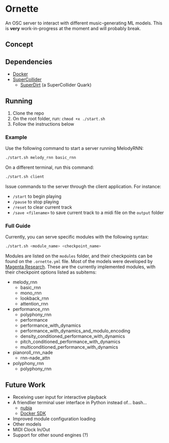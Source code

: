 # Ornette
An OSC server to interact with different music-generating ML models. This is **very** work-in-progress at the moment and will probably break.

## Concept

## Dependencies

- [Docker](https://www.docker.com/)
- [SuperCollider](https://github.com/supercollider/supercollider)
  - [SuperDirt](https://github.com/musikinformatik/SuperDirt) (a SuperCollider Quark)

## Running

1. Clone the repo
2. On the root folder, run: `chmod +x ./start.sh`
3. Follow the instructions below

### Example

Use the following command to start a server running MelodyRNN:

```bash
./start.sh melody_rnn basic_rnn
```

On a different terminal, run this command:

```bash
./start.sh client
```

Issue commands to the server through the client application. For instance:

- `/start` to begin playing
- `/pause` to stop playing
- `/reset` to clear current track
- `/save <filename>` to save current track to a midi file on the `output` folder

### Full Guide

Currently, you can serve specific modules with the following syntax:

```bash
./start.sh <module_name> <checkpoint_name>
```

Modules are listed on the `modules` folder, and their checkpoints can be found on the `.ornette.yml` file. Most of the models were developed by [Magenta Research](https://github.com/magenta/magenta/tree/master/magenta/models). These are the currently implemented modules, with their checkpoint options listed as subitems:

- melody_rnn
  - basic_rnn
  - mono_rnn
  - lookback_rnn
  - attention_rnn
- performance_rnn
  - polyphony_rnn
  - performance
  - performance_with_dynamics
  - performance_with_dynamics_and_modulo_encoding
  - density_conditioned_performance_with_dynamics
  - pitch_conditioned_performance_with_dynamics
  - multiconditioned_performance_with_dynamics
- pianoroll_rnn_nade
  - rnn-nade_attn
- polyphony_rnn
  - polyphony_rnn

## Future Work

- Receiving user input for interactive playback
- A friendlier terminal user interface in Python instead of... bash...
  - [nubia](https://github.com/facebookincubator/python-nubia)
  - [Docker SDK](https://docker-py.readthedocs.io/en/stable/)
- Improved module configuration loading
- Other models
- MIDI Clock In/Out
- Support for other sound engines (?)
